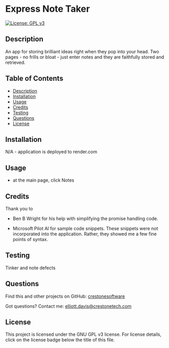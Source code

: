 # Express Note Taker
[![License: GPL v3](https://img.shields.io/badge/License-GPLv3-blue.svg)](https://www.gnu.org/licenses/gpl-3.0)
## <a name="Description"></a>Description
An app for storing brilliant ideas right when they pop into your head. Two pages - no frills or bloat - just enter notes and they are faithfully stored and retrieved.
## <a name="Table of Contents"></a>Table of Contents
- [Description](#Description)
- [Installation](#Installation)
- [Usage](#Usage)
- [Credits](#Credits)
- [Testing](#Testing)
- [Questions](#Questions)
- [License](#License)

## <a name="Installation"></a>Installation
N/A - application is deployed to render.com
## <a name="Usage"></a>Usage
- at the main page, click  Notes
## <a name="Credits"></a>Credits
Thank you to 
      
- Ben B Wright for his help with simplifying the promise handling code.
      
- Microsoft Pilot AI for sample code snippets. These snippets were not incorporated into the application. Rather, they showed me a few fine points of syntax.
## <a name="Testing"></a>Testing
Tinker and note defects
## <a name="Questions"></a>Questions
Find this and other projects on GitHub: <a href="https://github.com/crestonesoftware">crestonesoftware</a>

Got questions? Contact me: <a href="mailto:elliott.davis@crestonetech.com">elliott.davis@crestonetech.com</a>
## <a name="License"></a>License
This project is licensed under the GNU GPL v3 license. For license details, click on the license badge below the title of this file.
